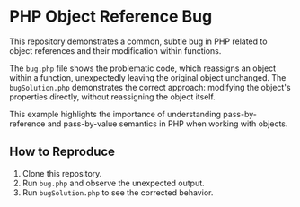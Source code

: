 # PHP Object Reference Bug

This repository demonstrates a common, subtle bug in PHP related to object references and their modification within functions.

The `bug.php` file shows the problematic code, which reassigns an object within a function, unexpectedly leaving the original object unchanged. The `bugSolution.php` demonstrates the correct approach: modifying the object's properties directly, without reassigning the object itself.

This example highlights the importance of understanding pass-by-reference and pass-by-value semantics in PHP when working with objects.

## How to Reproduce

1. Clone this repository.
2. Run `bug.php` and observe the unexpected output.
3. Run `bugSolution.php` to see the corrected behavior.